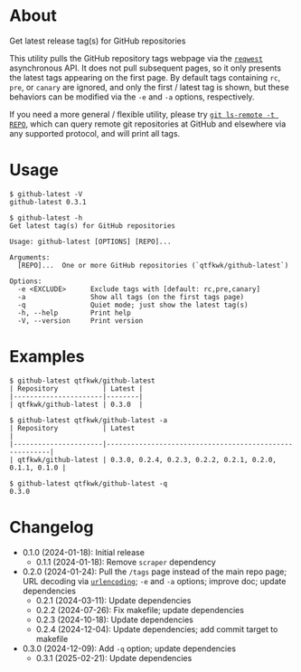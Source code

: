 # About

Get latest release tag(s) for GitHub repositories

This utility pulls the GitHub repository tags webpage via the [`reqwest`] asynchronous API.
It does not pull subsequent pages, so it only presents the latest tags appearing on the first page.
By default tags containing `rc`, `pre`, or `canary` are ignored, and only the first / latest tag is
shown, but these behaviors can be modified via the `-e` and `-a` options, respectively.

If you need a more general / flexible utility, please try [`git ls-remote -t REPO`], which can query
remote git repositories at GitHub and elsewhere via any supported protocol, and will print all tags. 

[`reqwest`]: https://crates.io/crates/reqwest
[`git ls-remote -t REPO`]: https://git-scm.com/docs/git-ls-remote.html

# Usage

~~~text
$ github-latest -V
github-latest 0.3.1
~~~

~~~text
$ github-latest -h
Get latest tag(s) for GitHub repositories

Usage: github-latest [OPTIONS] [REPO]...

Arguments:
  [REPO]...  One or more GitHub repositories (`qtfkwk/github-latest`)

Options:
  -e <EXCLUDE>      Exclude tags with [default: rc,pre,canary]
  -a                Show all tags (on the first tags page)
  -q                Quiet mode; just show the latest tag(s)
  -h, --help        Print help
  -V, --version     Print version
~~~

# Examples

~~~text
$ github-latest qtfkwk/github-latest
| Repository           | Latest |
|----------------------|--------|
| qtfkwk/github-latest | 0.3.0  |

~~~

~~~text
$ github-latest qtfkwk/github-latest -a
| Repository           | Latest                                                 |
|----------------------|--------------------------------------------------------|
| qtfkwk/github-latest | 0.3.0, 0.2.4, 0.2.3, 0.2.2, 0.2.1, 0.2.0, 0.1.1, 0.1.0 |

~~~

~~~text
$ github-latest qtfkwk/github-latest -q
0.3.0
~~~

# Changelog

* 0.1.0 (2024-01-18): Initial release
    * 0.1.1 (2024-01-18): Remove `scraper` dependency
* 0.2.0 (2024-01-24): Pull the `/tags` page instead of the main repo page; URL decoding via
  [`urlencoding`]; `-e` and `-a` options; improve doc; update dependencies
    * 0.2.1 (2024-03-11): Update dependencies
    * 0.2.2 (2024-07-26): Fix makefile; update dependencies
    * 0.2.3 (2024-10-18): Update dependencies
    * 0.2.4 (2024-12-04): Update dependencies; add commit target to makefile
* 0.3.0 (2024-12-09): Add `-q` option; update dependencies
    * 0.3.1 (2025-02-21): Update dependencies

[`urlencoding`]: https://crates.io/crates/urlencoding

